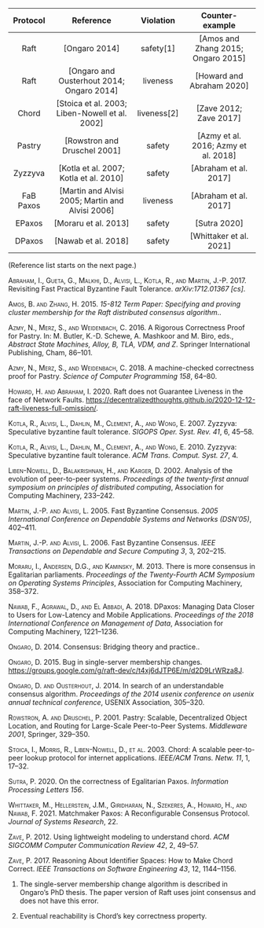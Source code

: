 | Protocol  |                     Reference                      |   Violation   |            Counter-example             |
| :-------: | :------------------------------------------------: | :-----------: | :------------------------------------: |
|   Raft    |                  \[Ongaro 2014\]                   |  safety\[1\]  |  \[Amos and Zhang 2015; Ongaro 2015\]  |
|   Raft    |    \[Ongaro and Ousterhout 2014; Ongaro 2014\]     |   liveness    |      \[Howard and Abraham 2020\]       |
|   Chord   |  \[Stoica et al. 2003; Liben-Nowell et al. 2002\]  | liveness\[2\] |        \[Zave 2012; Zave 2017\]        |
|  Pastry   |           \[Rowstron and Druschel 2001\]           |    safety     | \[Azmy et al. 2016; Azmy et al. 2018\] |
|  Zyzzyva  |      \[Kotla et al. 2007; Kotla et al. 2010\]      |    safety     |        \[Abraham et al. 2017\]         |
| FaB Paxos | \[Martin and Alvisi 2005; Martin and Alvisi 2006\] |   liveness    |        \[Abraham et al. 2017\]         |
|  EPaxos   |               \[Moraru et al. 2013\]               |    safety     |             \[Sutra 2020\]             |
|  DPaxos   |               \[Nawab et al. 2018\]                |    safety     |       \[Whittaker et al. 2021\]        |

(Reference list starts on the next page.)

<div id="refs" class="references">

<div id="ref-abrahamRevisitingFastPractical2017">

<span class="smallcaps">Abraham, I., Gueta, G., Malkhi, D., Alvisi, L.,
Kotla, R., and Martin, J.-P.</span> 2017. Revisiting Fast Practical
Byzantine Fault Tolerance. *arXiv:1712.01367 \[cs\]*.

</div>

<div id="ref-amos15812TermPaper2015">

<span class="smallcaps">Amos, B. and Zhang, H.</span> 2015. *15-812 Term
Paper: Specifying and proving cluster membership for the Raft
distributed consensus algorithm*..

</div>

<div id="ref-azmyRigorousCorrectnessProof2016">

<span class="smallcaps">Azmy, N., Merz, S., and Weidenbach, C.</span>
2016. A Rigorous Correctness Proof for Pastry. In: M. Butler, K.-D.
Schewe, A. Mashkoor and M. Biro, eds., *Abstract State Machines, Alloy,
B, TLA, VDM, and Z*. Springer International Publishing, Cham, 86–101.

</div>

<div id="ref-azmyMachinecheckedCorrectnessProof2018">

<span class="smallcaps">Azmy, N., Merz, S., and Weidenbach, C.</span>
2018. A machine-checked correctness proof for Pastry. *Science of
Computer Programming* *158*, 64–80.

</div>

<div id="ref-howardRaftDoesNot2020">

<span class="smallcaps">Howard, H. and Abraham, I.</span> 2020. Raft
does not Guarantee Liveness in the face of Network Faults.
<https://decentralizedthoughts.github.io/2020-12-12-raft-liveness-full-omission/>.

</div>

<div id="ref-kotlaZyzzyvaSpeculativeByzantine2007">

<span class="smallcaps">Kotla, R., Alvisi, L., Dahlin, M., Clement, A.,
and Wong, E.</span> 2007. Zyzzyva: Speculative byzantine fault
tolerance. *SIGOPS Oper. Syst. Rev.* *41*, 6, 45–58.

</div>

<div id="ref-kotlaZyzzyvaSpeculativeByzantine2009">

<span class="smallcaps">Kotla, R., Alvisi, L., Dahlin, M., Clement, A.,
and Wong, E.</span> 2010. Zyzzyva: Speculative byzantine fault
tolerance. *ACM Trans. Comput. Syst.* *27*, 4.

</div>

<div id="ref-liben-nowellAnalysisEvolutionPeertopeer2002">

<span class="smallcaps">Liben-Nowell, D., Balakrishnan, H., and Karger,
D.</span> 2002. Analysis of the evolution of peer-to-peer systems.
*Proceedings of the twenty-first annual symposium on principles of
distributed computing*, Association for Computing Machinery, 233–242.

</div>

<div id="ref-martinFastByzantineConsensus2005">

<span class="smallcaps">Martin, J.-P. and Alvisi, L.</span> 2005. Fast
Byzantine Consensus. *2005 International Conference on Dependable
Systems and Networks (DSN’05)*, 402–411.

</div>

<div id="ref-martinFastByzantineConsensus2006">

<span class="smallcaps">Martin, J.-P. and Alvisi, L.</span> 2006. Fast
Byzantine Consensus. *IEEE Transactions on Dependable and Secure
Computing* *3*, 3, 202–215.

</div>

<div id="ref-moraruThereMoreConsensus2013">

<span class="smallcaps">Moraru, I., Andersen, D.G., and Kaminsky,
M.</span> 2013. There is more consensus in Egalitarian parliaments.
*Proceedings of the Twenty-Fourth ACM Symposium on Operating Systems
Principles*, Association for Computing Machinery, 358–372.

</div>

<div id="ref-nawabDPaxosManagingData2018">

<span class="smallcaps">Nawab, F., Agrawal, D., and El Abbadi, A.</span>
2018. DPaxos: Managing Data Closer to Users for Low-Latency and Mobile
Applications. *Proceedings of the 2018 International Conference on
Management of Data*, Association for Computing Machinery, 1221–1236.

</div>

<div id="ref-ongaroConsensusBridgingTheory2014">

<span class="smallcaps">Ongaro, D.</span> 2014. Consensus: Bridging
theory and practice..

</div>

<div id="ref-ongaroBugSingleserverMembership2015">

<span class="smallcaps">Ongaro, D.</span> 2015. Bug in single-server
membership changes.
<https://groups.google.com/g/raft-dev/c/t4xj6dJTP6E/m/d2D9LrWRza8J>.

</div>

<div id="ref-ongaroSearchUnderstandableConsensus2014">

<span class="smallcaps">Ongaro, D. and Ousterhout, J.</span> 2014. In
search of an understandable consensus algorithm. *Proceedings of the
2014 usenix conference on usenix annual technical conference*, USENIX
Association, 305–320.

</div>

<div id="ref-rowstronPastryScalableDecentralized2001">

<span class="smallcaps">Rowstron, A. and Druschel, P.</span> 2001.
Pastry: Scalable, Decentralized Object Location, and Routing for
Large-Scale Peer-to-Peer Systems. *Middleware 2001*, Springer, 329–350.

</div>

<div id="ref-stoicaChordScalablePeertopeer2001">

<span class="smallcaps">Stoica, I., Morris, R., Liben-Nowell, D., et
al.</span> 2003. Chord: A scalable peer-to-peer lookup protocol for
internet applications. *IEEE/ACM Trans. Netw.* *11*, 1, 17–32.

</div>

<div id="ref-sutraCorrectnessEgalitarianPaxos2020">

<span class="smallcaps">Sutra, P.</span> 2020. On the correctness of
Egalitarian Paxos. *Information Processing Letters* *156*.

</div>

<div id="ref-whittakerMatchmakerPaxosReconfigurable2021">

<span class="smallcaps">Whittaker, M., Hellerstein, J.M., Giridharan,
N., Szekeres, A., Howard, H., and Nawab, F.</span> 2021. Matchmaker
Paxos: A Reconfigurable Consensus Protocol. *Journal of Systems
Research*, 22.

</div>

<div id="ref-zaveUsingLightweightModeling2012">

<span class="smallcaps">Zave, P.</span> 2012. Using lightweight modeling
to understand chord. *ACM SIGCOMM Computer Communication Review* *42*,
2, 49–57.

</div>

<div id="ref-zaveReasoningIdentifierSpaces2017">

<span class="smallcaps">Zave, P.</span> 2017. Reasoning About Identifier
Spaces: How to Make Chord Correct. *IEEE Transactions on Software
Engineering* *43*, 12, 1144–1156.

</div>

</div>

1.  The single-server membership change algorithm is described in
    Ongaro’s PhD thesis. The paper version of Raft uses joint
    consensus and does not have this error.

2.  Eventual reachability is Chord’s key correctness property.

